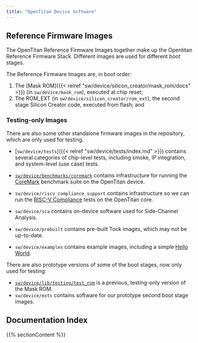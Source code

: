 ```yaml
---
title: "OpenTitan Device Software"
---
```


## Reference Firmware Images

The OpenTitan Reference Firmware Images together make up the Opentitan Reference Firmware Stack.
Different images are used for different boot stages.

The Reference Firmware Images are, in boot order:

1.  The [Mask ROM]({{< relref "sw/device/silicon_creator/mask_rom/docs" >}}) (in `sw/device/mask_rom`), executed at chip reset;
2.  The ROM_EXT (in `sw/device/silicon_creator/rom_ext`), the second stage Silicon Creator code, executed from flash; and

### Testing-only Images

There are also some other standalone firmware images in the repository, which are only used for testing.

- [`sw/device/tests`]({{< relref "sw/device/tests/index.md" >}}) contains several categories of chip-level tests, including smoke, IP integration, and system-level (use case) tests.

- [`sw/device/benchmarks/coremark`](https://github.com/lowRISC/opentitan/tree/master/sw/device/benchmarks/coremark) contains infrastructure for running the [CoreMark](https://github.com/eembc/coremark) benchmark suite on the OpenTitan device.
- `sw/device/riscv_compliance_support` contains infrastructure so we can run the [RISC-V Compliance](https://github.com/riscv/riscv-compliance) tests on the OpenTitan core.
- `sw/device/sca` contains on-device software used for Side-Channel Analysis.
- `sw/device/prebuilt` contains pre-built Tock images, which may not be up-to-date.
- `sw/device/examples` contains example images, including a simple [Hello World](https://github.com/lowRISC/opentitan/tree/master/sw/device/examples/hello_world).

There are also prototype versions of some of the boot stages, now only used for testing:

- [`sw/device/lib/testing/test_rom`](https://github.com/lowRISC/opentitan/tree/master/sw/device/lib/testing/test_rom) is a previous, testing-only version of the Mask ROM.
- `sw/device/exts` contains software for our prototype second boot stage images.

## Documentation Index

{{% sectionContent %}}
